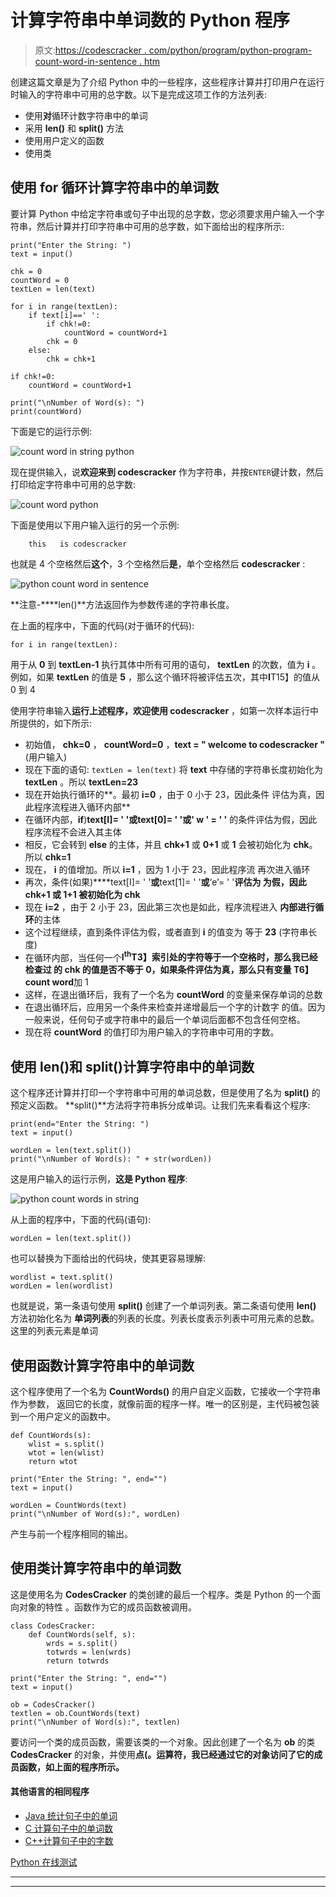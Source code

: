 # 计算字符串中单词数的 Python 程序

> 原文:[https://codescracker . com/python/program/python-program-count-word-in-sentence . htm](https://codescracker.com/python/program/python-program-count-word-in-sentence.htm)

创建这篇文章是为了介绍 Python 中的一些程序，这些程序计算并打印用户在运行时输入的字符串中可用的总字数。以下是完成这项工作的方法列表:

*   使用**对**循环计数字符串中的单词
*   采用 **len()** 和 **split()** 方法
*   使用用户定义的函数
*   使用类

## 使用 for 循环计算字符串中的单词数

要计算 Python 中给定字符串或句子中出现的总字数，您必须要求用户输入一个字符串，然后计算并打印字符串中可用的总字数，如下面给出的程序所示:

```
print("Enter the String: ")
text = input()

chk = 0
countWord = 0
textLen = len(text)

for i in range(textLen):
    if text[i]==' ':
        if chk!=0:
            countWord = countWord+1
        chk = 0
    else:
        chk = chk+1

if chk!=0:
    countWord = countWord+1

print("\nNumber of Word(s): ")
print(countWord)
```

下面是它的运行示例:

![count word in string python](../Images/bf2efc8087df8aea559dc59bb23993f9.png)

现在提供输入，说**欢迎来到 codescracker** 作为字符串，并按`ENTER`键计数，然后 打印给定字符串中可用的总字数:

![count word python](../Images/365753dae8b5d4e5e5bd8bbcdacc6371.png)

下面是使用以下用户输入运行的另一个示例:

```
    this   is codescracker
```

也就是 4 个空格然后**这个**，3 个空格然后**是**，单个空格然后 **codescracker** :

![python count word in sentence](../Images/852f71e8b9acee296f199163e2a8f05c.png)

**注意-****len()**方法返回作为参数传递的字符串长度。

在上面的程序中，下面的代码(对于循环的代码):

```
for i in range(textLen):
```

用于从 **0** 到 **textLen-1** 执行其体中所有可用的语句， **textLen** 的次数，值为 **i** 。例如，如果 **textLen** 的值是 **5** ，那么这个循环将被评估五次，其中**I**T15】的值从 0 到 4

使用字符串输入**运行上述程序，欢迎使用 codescracker** ，如第一次样本运行中所提供的，如下所示:

*   初始值， **chk=0** ， **countWord=0** ，**text = " welcome to codescracker "**(用户输入)
*   现在下面的语句:
    `textLen = len(text)`
    将 **text** 中存储的字符串长度初始化为 **textLen** 。所以 **textLen=23**
*   现在开始执行循环的**。最初 **i=0** ，由于 0 小于 23，因此条件 评估为真，因此程序流程进入循环内部**
*   在循环内部，**if**)**text[I]= ' '**或**text[0]= ' '**或**' w ' = ' '** 的条件评估为假，因此程序流程不会进入其主体
*   相反，它会转到 **else** 的主体，并且 **chk+1** 或 **0+1** 或 **1** 会被初始化为 **chk**。所以 **chk=1**
*   现在， **i** 的值增加。所以 **i=1** ，因为 1 小于 23，因此程序流 再次进入循环
*   再次，条件(如果)****text[I]= ' '**或**text[1]= ' '**或**‘e’= ' '**评估为 为假，因此 **chk+1** 或 **1+1** 被初始化为 **chk****
*   现在 **i=2** ，由于 2 小于 23，因此第三次也是如此，程序流程进入 **内部进行循环**的主体
*   这个过程继续，直到条件评估为假，或者直到 **i** 的值变为 等于 **23** (字符串长度)
*   在循环内部，当任何一个**I<sup>th</sup>T3】索引处的字符等于一个空格时，那么我已经检查过 的 **chk** 的值是否不等于 0，如果条件评估为真，那么只有变量 T6】count word**加 1
*   这样，在退出循环后，我有了一个名为 **countWord** 的变量来保存单词的总数
*   在退出循环后，应用另一个条件来检查并递增最后一个字的计数字 的值。因为一般来说，任何句子或字符串中的最后一个单词后面都不包含任何空格。
*   现在将 **countWord** 的值打印为用户输入的字符串中可用的字数。

## 使用 len()和 split()计算字符串中的单词数

这个程序还计算并打印一个字符串中可用的单词总数，但是使用了名为 **split()** 的预定义函数。 **split()**方法将字符串拆分成单词。让我们先来看看这个程序:

```
print(end="Enter the String: ")
text = input()

wordLen = len(text.split())
print("\nNumber of Word(s): " + str(wordLen))
```

这是用户输入的运行示例，**这是 Python 程序**:

![python count words in string](../Images/1c6b9ba2e401961522095ac3020cb7e7.png)

从上面的程序中，下面的代码(语句):

```
wordLen = len(text.split())
```

也可以替换为下面给出的代码块，使其更容易理解:

```
wordlist = text.split()
wordLen = len(wordlist)
```

也就是说，第一条语句使用 **split()** 创建了一个单词列表。第二条语句使用 **len()** 方法初始化名为 **单词列表**的列表的长度。列表长度表示列表中可用元素的总数。这里的列表元素是单词

## 使用函数计算字符串中的单词数

这个程序使用了一个名为 **CountWords()** 的用户自定义函数，它接收一个字符串作为参数， 返回它的长度，就像前面的程序一样。唯一的区别是，主代码被包装到一个用户定义的函数中。

```
def CountWords(s):
    wlist = s.split()
    wtot = len(wlist)
    return wtot

print("Enter the String: ", end="")
text = input()

wordLen = CountWords(text)
print("\nNumber of Word(s):", wordLen)
```

产生与前一个程序相同的输出。

## 使用类计算字符串中的单词数

这是使用名为 **CodesCracker** 的类创建的最后一个程序。类是 Python 的一个面向对象的特性 。函数作为它的成员函数被调用。

```
class CodesCracker:
    def CountWords(self, s):
        wrds = s.split()
        totwrds = len(wrds)
        return totwrds

print("Enter the String: ", end="")
text = input()

ob = CodesCracker()
textlen = ob.CountWords(text)
print("\nNumber of Word(s):", textlen)
```

要访问一个类的成员函数，需要该类的一个对象。因此创建了一个名为 **ob** 的类 **CodesCracker** 的对象，并使用**点(。运算符，我已经通过它的对象访问了它的成员函数，如上面的程序所示。**

#### 其他语言的相同程序

*   [Java 统计句子中的单词](/java/program/java-program-count-words-in-sentence.htm)
*   [C 计算句子中的单词数](/c/program/c-program-count-words-in-sentence.htm)
*   [C++计算句子中的字数](/cpp/program/cpp-program-count-words-in-sentence.htm)

[Python 在线测试](/exam/showtest.php?subid=10)

* * *

* * *